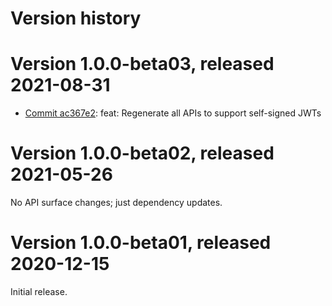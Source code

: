 # Version history

# Version 1.0.0-beta03, released 2021-08-31

- [Commit ac367e2](https://github.com/googleapis/google-cloud-dotnet/commit/ac367e2): feat: Regenerate all APIs to support self-signed JWTs

# Version 1.0.0-beta02, released 2021-05-26

No API surface changes; just dependency updates.

# Version 1.0.0-beta01, released 2020-12-15

Initial release.
